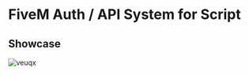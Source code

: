 # FiveM Auth / API System for Script

## Showcase
![veuqx](https://cdn.discordapp.com/attachments/1169649534746492999/1236974002476421180/image.png?ex=6639f550&is=6638a3d0&hm=7c9071d93072765512909a55f56350a9dd1bcefd717186f3602f06fcac44ab7a&)

